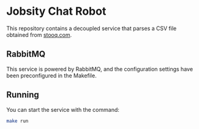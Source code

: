 # Jobsity Chat Robot

This repository contains a decoupled service that parses a CSV file obtained from [stooq.com](https://stooq.com/q/l/?s=aapl.us&f=sd2t2ohlcv&h&e=csv).

## RabbitMQ

This service is powered by RabbitMQ, and the configuration settings have been preconfigured in the Makefile.

## Running

You can start the service with the command:

```bash
make run
